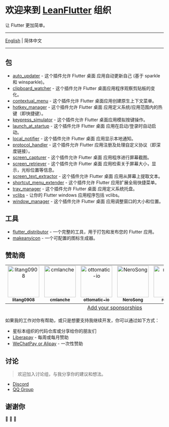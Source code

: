 # 欢迎来到 [LeanFlutter](https://leanflutter.dev) 组织

让 Flutter 更加简单。

---

[English](/profile/README.md) | 简体中文

---

## 包
- [auto_updater](https://github.com/leanflutter/auto_updater) - 这个插件允许 Flutter 桌面 应用自动更新自己 (基于 sparkle 和 winsparkle)。
- [clipboard_watcher](https://github.com/leanflutter/clipboard_watcher) - 这个插件允许 Flutter 桌面应用程序观察剪贴板的变化。
- [contextual_menu](https://github.com/leanflutter/contextual_menu) - 这个插件允许 Flutter 桌面应用创建原生上下文菜单。
- [hotkey_manager](https://github.com/leanflutter/hotkey_manager) - 这个插件允许 Flutter 桌面 应用定义系统/应用范围内的热键（即快捷键）。
- [keypress_simulator](https://github.com/leanflutter/keypress_simulator) - 这个插件允许 Flutter 桌面应用模拟按键操作。
- [launch_at_startup](https://github.com/leanflutter/launch_at_startup) - 这个插件允许 Flutter 桌面 应用在启动/登录时自动启动。
- [local_notifier](https://github.com/leanflutter/local_notifier) - 这个插件允许 Flutter 桌面 应用显示本地通知。
- [protocol_handler](https://github.com/leanflutter/protocol_handler) - 这个插件允许 Flutter 应用注册及处理自定义协议（即深度链接）。
- [screen_capturer](https://github.com/leanflutter/screen_capturer) - 这个插件允许 Flutter 桌面 应用程序进行屏幕截图。
- [screen_retriever](https://github.com/leanflutter/screen_retriever) - 这个插件允许 Flutter 桌面 应用检索关于屏幕大小，显示，光标位置等信息。
- [screen_text_extractor](https://github.com/leanflutter/screen_text_extractor) - 这个插件允许 Flutter 桌面 应用从屏幕上提取文本。
- [shortcut_menu_extender](https://github.com/leanflutter/shortcut_menu_extender) - 这个插件允许 Flutter 应用扩展全局快捷菜单。
- [tray_manager](https://github.com/leanflutter/tray_manager) - 这个插件允许 Flutter 桌面 应用定义系统托盘。
- [vclibs](https://github.com/leanflutter/vclibs) - 让你的 Flutter windows 应用程序包括 vclibs。
- [window_manager](https://github.com/leanflutter/window_manager) - 这个插件允许 Flutter 桌面 应用调整窗口的大小和位置。

## 工具
- [flutter_distributor](https://github.com/leanflutter/flutter_distributor) - 一个完整的工具，用于打包和发布您的 Flutter 应用。
- [makeanyicon](https://github.com/leanflutter/makeanyicon) - 一个可配置的图标生成器。

## 赞助商

<table>
  <tbody>
    <tr>
      <td align="center" valign="top" width="14.28%">
        <a href="https://github.com/litang0908"><img src="https://avatars.githubusercontent.com/u/44760239?v=4" width="100px;" alt="litang0908"/><br /><sub><b>litang0908</b></sub></a><br />
      </td>
      <td align="center" valign="top" width="14.28%">
        <a href="https://github.com/cmlanche"><img src="https://avatars.githubusercontent.com/u/5886757?v=4" width="100px;" alt="cmlanche"/><br /><sub><b>cmlanche</b></sub></a><br />
      </td>
      <td align="center" valign="top" width="14.28%">
        <a href="https://github.com/ottomatic-io"><img src="https://avatars.githubusercontent.com/u/44842836?v=4" width="100px;" alt="ottomatic-io"/><br /><sub><b>ottomatic-io</b></sub></a><br />
      </td>
      <td align="center" valign="top" width="14.28%">
        <a href="https://github.com/NeroSong"><img src="https://avatars.githubusercontent.com/u/30629143?v=4" width="100px;" alt="NeroSong"/><br /><sub><b>NeroSong</b></sub></a><br />
      </td>
      <td align="center" valign="top" width="14.28%">
        <a href="https://github.com/reqable"><img src="https://avatars.githubusercontent.com/u/119648815?v=4" width="100px;" alt="reqable"/><br /><sub><b>reqable</b></sub></a><br />
      </td>
      <td align="center" valign="top" width="14.28%">
        <a href="https://github.com/Gentleflow"><img src="https://avatars.githubusercontent.com/u/69471562?v=4" width="100px;" alt="Gentleflow"/><br /><sub><b>Gentleflow</b></sub></a><br />
      </td>
    </tr>
  </tbody>
  <tfoot>
    <tr>
      <td align="center" size="13px" colspan="7">
        <a href="https://github.com/leanflutter/.github/issues/new">Add your sponsorships</a>
      </td>
    </tr>
  </tfoot>
</table>

如果我的工作对你有帮助，或只是想要支持我继续开发，你可以通过如下方式：

- 星标本组织的代码仓库或分享给你的朋友们
- [Liberapay](https://liberapay.com/lijy91) - 每周或每月赞助
- [WeChatPay or Alipay](https://leanflutter.dev/zh-hans/sponsor) - 一次性赞助

## 讨论

> 欢迎加入讨论组，与我分享你的建议和想法。

- [Discord](https://discord.com/invite/zPa6EZ2jqb)
- [QQ Group](https://jq.qq.com/?_wv=1027&k=e3kwRnnw)
## 谢谢你

🎉 🎉 🎉
